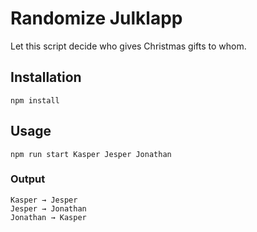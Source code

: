 # Randomize Julklapp

Let this script decide who gives Christmas gifts to whom.

## Installation

```shell
npm install
```

## Usage

```shell
npm run start Kasper Jesper Jonathan
```

### Output

```
Kasper → Jesper
Jesper → Jonathan
Jonathan → Kasper
```
